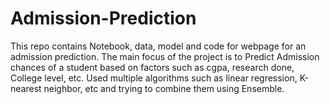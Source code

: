 # Admission-Prediction

This repo contains Notebook, data, model and code for webpage for an admission prediction. 
The main focus of the project is to Predict Admission chances of a student based on factors such as cgpa, research done, College level, etc. Used multiple algorithms such as linear regression, K-nearest neighbor, etc and trying to combine them using Ensemble. 


